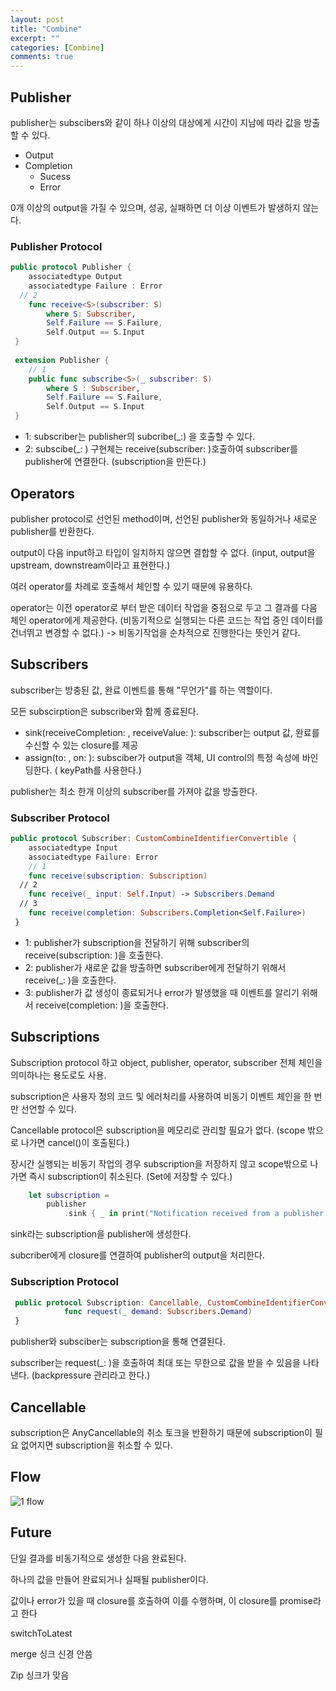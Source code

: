 ```yaml
---
layout: post
title: "Combine"
excerpt: ""
categories: [Combine]
comments: true
---
```


## Publisher 

publisher는 subscibers와 같이 하나 이상의 대상에게 시간이 지남에 따라 값을 방출할 수 있다.

- Output
- Completion
  - Sucess
  - Error

0개 이상의  output을 가질 수 있으며, 성공, 실패하면 더 이상 이벤트가 발생하지 않는다.



### Publisher Protocol

```swift
public protocol Publisher {
 	associatedtype Output
 	associatedtype Failure : Error
  // 2
 	func receive<S>(subscriber: S)
 		where S: Subscriber,
 		Self.Failure == S.Failure,
 		Self.Output == S.Input
 }
 
 extension Publisher {
	// 1
 	public func subscribe<S>(_ subscriber: S)
 		where S : Subscriber,
 		Self.Failure == S.Failure,
 		Self.Output == S.Input
 }
```

- 1: subscriber는 publisher의  subcribe(_:) 을 호출할 수 있다. 
- 2: subscibe(_: ) 구현체는 receive(subscriber: )호출하여 subscriber를 publisher에 연결한다. (subscription을 만든다.)



## Operators 

publisher protocol로 선언된 method이며, 선언된 publisher와 동일하거나 새로운 publisher를 반환한다.

output이 다음 input하고 타입이 일치하지 않으면 결합할 수 없다. (input, output을 upstream, downstream이라고 표현한다.)

여러 operator를 차례로 호출해서 체인할 수 있기 때문에 유용하다. 

operator는 이전 operator로 부터 받은 데이터 작업을 중점으로 두고 그 결과를 다음 체인 operator에게 제공한다. (비동기적으로 실행되는 다른 코드는 작업 중인 데이터를 건너뛰고 변경할 수 없다.) -> 비동기작업을 순차적으로 진행한다는 뜻인거 같다.



## Subscribers

subscriber는 방충된 값, 완료 이벤트를 통해 "무언가"를 하는 역할이다.

모든 subscirption은 subscriber와 함께 종료된다. 

- sink(receiveCompletion: , receiveValue: ): subscriber는 output 값, 완료를 수신할 수 있는 closure를 제공
- assign(to: , on: ): subsciber가 output을 객체, UI control의 특정 속성에 바인딩한다. ( keyPath를 사용한다.)

publisher는 최소 한개 이상의 subscriber를 가져야 값을 방출한다.



### Subscriber Protocol

```swift
public protocol Subscriber: CustomCombineIdentifierConvertible {
 	associatedtype Input
 	associatedtype Failure: Error
	// 1
 	func receive(subscription: Subscription)
  // 2
 	func receive(_ input: Self.Input) -> Subscribers.Demand
  // 3
 	func receive(completion: Subscribers.Completion<Self.Failure>)
 }
```

- 1: publisher가 subscription을 전달하기 위해 subscriber의 receive(subscription: )을 호출한다.
- 2: publisher가 새로운 값을 방출하면 subscriber에게 전달하기 위해서 receive(_: )을 호출한다.
- 3: publisher가 값 생성이 종료되거나 error가 발생했을 때 이벤트를 알리기 위해서 receive(completion: )을 호출한다.



## Subscriptions

Subscription protocol 하고 object, publisher, operator, subscriber 전체 체인을 의미하나는 용도로도 사용.

subscription은 사용자 정의 코드 및 에러처리를 사용하여 비동기 이벤트 체인을 한 번만 선언할 수 있다.

Cancellable protocol은 subscription을 메모리로 관리할 필요가 없다. (scope 밖으로 나가면 cancel()이 호출된다.)

장시간 실행되는 비동기 작업의 경우 subscription을 저장하지 않고 scope밖으로 나가면 즉시 subscription이 취소된다. (Set<AnyCancelable>에 저장할 수 있다.)



```swift
    let subscription =
        publisher
            .sink { _ in print("Notification received from a publisher!") }
```

sink라는 subscription을 publisher에 생성한다.

subcriber에게 closure를 연결하여 publisher의 output을 처리한다. 



### Subscription Protocol

```swift
 public protocol Subscription: Cancellable, CustomCombineIdentifierConvertible {
 			func request(_ demand: Subscribers.Demand)
 }
```

publisher와 subsciber는 subscription을 통해 연결된다. 

subscriber는 request(_: )을 호출하여 최대 또는 무한으로 값을 받을 수 있음을 나타낸다. (backpressure 관리라고 한다.)





## Cancellable 

subscription은 AnyCancellable의 취소 토크을 반환하기 때문에 subscription이 필요 없어지면 subscription을 취소할 수 있다.







## Flow 

![1  flow](https://user-images.githubusercontent.com/48466830/81884579-364ee680-95d3-11ea-97cb-a69c26f7b672.png)





## Future

단일 결과를 비동기적으로 생성한 다음 완료된다.

하나의 값을 만들어 완료되거나 실패될 publisher이다.

값이나 error가 있을 때 closure를 호출하여 이를 수행하며, 이 closure를 promise라고 한다







switchToLatest

merge 싱크 신경 안씀

Zip 싱크가 맞음























